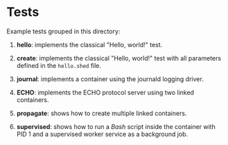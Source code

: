 # Tests

Example tests grouped in this directory:

1. **hello**: implements the classical "Hello, world!" test.

1. **create**: implements the classical "Hello, world!" test with all parameters defined in the `hello.shed` file.

1. **journal**: implements a container using the journald logging driver.

1. **ECHO**: implements the ECHO protocol server using two linked containers.

1. **propagate**: shows how to create multiple linked containers.

1. **supervised**: shows how to run a _Bash_ script inside the container with PID 1 and
a supervised worker service as a background job.

<!--
vim:syntax=markdown:et:ts=4:sw=4:ai
-->
